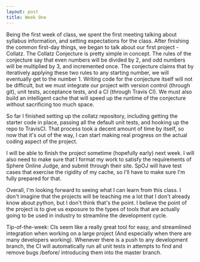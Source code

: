 ```yaml
---
layout: post
title: Week One
---
```


Being the first week of class, we spent the first meeting talking about syllabus information, and setting expectations for the class. After finishing the common first-day things, we began to talk about our first project - Collatz. The Collatz Conjecture is pretty simple in concept. The rules of the conjecture say that even numbers will be divided by 2, and odd numbers will be multiplied by 3, and incremented once. The conjecture claims that by iteratively applying these two rules to any starting number, we will eventually get to the number 1. Writing code for the conjecture itself will not be difficult, but we must integrate our project with version control (through git), unit tests, acceptance tests, and a CI (through Travis CI). We must also build an intelligent cache that will speed up the runtime of the conjecture without sacrificing too much space.

So far I finished setting up the collatz repository, including getting the starter code in place, passing all the default unit tests, and hooking up the repo to TravisCI. That process took a decent amount of time by itself, so now that it's out of the way, I can start making real progress on the actual coding aspect of the project. 

I will be able to finish the project sometime (hopefully early) next week. I will also need to make sure that I format my work to satisfy the requirements of Sphere Online Judge, and submit through their site. SpOJ will have test cases that exercise the rigidity of my cache, so I'll have to make sure I'm fully prepared for that.

Overall, I'm looking forward to seeing what I can learn from this class. I don't imagine that the projects will be teaching me a lot that I don't already know about python, but I don't think that's the point. I believe the point of the project is to give us exposure to the types of tools that are actually going to be used in industry to streamline the development cycle.
 
Tip-of-the-week: CIs seem like a really great tool for easy, and streamlined integration when working on a large project (And especially when there are many developers working). Whenever there is a push to any development branch, the CI will automatically run all unit tests in attempts to find and remove bugs /before/ introducing them into the master branch.

